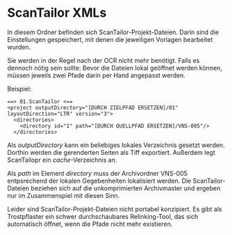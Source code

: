 # ScanTailor XMLs

In diesem Ordner befinden sich ScanTailor-Projekt-Dateien. Darin sind die Einstellungen gespeichert, mit denen die jeweiligen Vorlagen bearbeitet wurden.

Sie werden in der Regel nach der OCR nicht mehr benötigt. Falls es dennoch nötig sein sollte: Bevor die Dateien lokal geöffnet werden können, müssen jeweils zwei Pfade darin per Hand angepasst werden.

Beispiel:

~~~
==> 01.ScanTailor <==
<project outputDirectory="[DURCH ZIELPFAD ERSETZEN]/01" layoutDirection="LTR" version="3">
  <directories>
    <directory id="1" path="[DURCH QUELLPFAD ERSETZEN]/VNS-005"/>
  </directories>
~~~

Als _outputDirectory_ kann ein beliebiges lokales Verzeichnis gesetzt werden. Dorthin werden die gerenderten Seiten als Tiff exportiert. Außerdem legt ScanTailopr ein _cache_-Verzeichnis an.

Als _path_ im Element _directory_ muss der Archivordner VNS-005 entpsrechend der lokalen Gegebenheiten lokalisiert werden. Die ScanTailor-Dateien beziehen sich auf die unkomprimierten Archivmaster und ergeben nur im Zusammenspiel mit diesen Sinn.

Leider sind ScanTailor-Projekt-Dateien nicht portabel konzipiert. Es gibt als Trostpflaster ein schwer durchschaubares Relinking-Tool, das sich automatisch öffnet, wenn die Pfade nicht mehr existieren.
